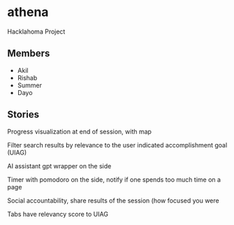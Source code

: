 # athena

Hacklahoma Project

## Members

- Akil
- Rishab
- Summer
- Dayo

## Stories
Progress visualization at end of session, with map

Filter search results by relevance to the user indicated accomplishment goal (UIAG)

AI assistant gpt wrapper on the side

Timer with pomodoro on the side, notify if one spends too much time on a page

Social accountability, share results of the session (how focused you were 

Tabs have relevancy score to UIAG
